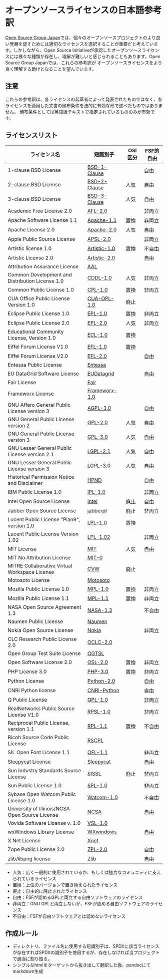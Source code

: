 # オープンソースライセンスの日本語参考訳

[Open Source Group Japan](https://opensource.jp/)では、個々のオープンソースプロジェクトのより良い発展を促すためには適切なライセンスを選択することが重要だと考えています。しかしながら、Open Source Initiativeが承認したオープンソースライセンスには様々な種類が存在し、理解が難しいと感じられることもあります。Open Source Group Japanでは、これらの参考訳が オープンソースライセンスをより良く理解する助けとなることを望んでいます。


## 注意

これらの参考訳は、各ライセンスの起草者によって発表されたものではなく、各ライセンスを適用した文書の頒布条件を法的に有効な形で述べたものではありません。 頒布条件としては英語版テキストで指定されているもののみが有効です。 

## ライセンスリスト


| ライセンス名                                     | 短識別子           | OSI区分| FSF的自由|
|----------------------------------------------------------------------------|------------------------------------------|------|------|
| 1-clause BSD License | [BSD-1-Clause](BSD-1-Clause/BSD-1-Clause.md) |  | 自由 |
| 2-clause BSD License | [BSD-2-Clause](BSD-2-Clause/BSD-2-Clause.md)  | 人気 | 自由
| 3-clause BSD License | [BSD-3-Clause](BSD-3-Clause/BSD-3-Clause.md)  | 人気 | 自由
| Academic Free License 2.0 | [AFL-2.0](AFL-2.0/AFL-2.0.md) |  | 非両立
| Apache Software License 1.1 | [Apache-1.1](Apache-1.1/Apache-1.1.md)  | 置換 | 非両立
| Apache License 2.0 | [Apache-2.0](Apache-2.0/Apache-2.0.md)  | 人気 | 自由
| Apple Public Source License | [APSL-2.0](APSL-2.0/APSL-2.0.md) |  | 非両立
| Artistic license 1.0 | [Artistic-1.0](Artistic-1.0/Artistic-1.0.md)  | 置換 | 不自由
| Artistic License 2.0 | [Artistic-2.0](Artistic-2.0/Artistic-2.0.md)  |  | 自由
| Attribution Assurance License | [AAL](AAL/AAL.md) 
| Common Development and Distribution License 1.0 | [CDDL-1.0](CDDL-1.0/CDDL-1.0.md) | 人気 | 非両立
| Common Public License 1.0 | [CPL-1.0](CPL-1.0/CPL-1.0.md)  | 置換 | 非両立
| CUA Office Public License Version 1.0 | [CUA-OPL-1.0](CUA-OPL-1.0/CUA-OPL-1.0.md)  | 廃止
| Eclipse Public License 1.0 | [EPL-1.0](EPL-1.0/EPL-1.0.md)  | 置換 | 非両立
| Eclipse Public License 2.0 | [EPL-2.0](EPL-2.0/EPL-2.0.md)  | 人気 | 非両立
| Educational Community License, Version 1.0 | [ECL-1.0](ECL-1.0/ECL-1.0.md)  | 置換
| Eiffel Forum License V1.0 | [EFL-1.0](EFL-1.0/EFL-1.0.md)  | 置換
| Eiffel Forum License V2.0 | [EFL-2.0](EFL-2.0/EFL-2.0.md)  |   | 自由
| Entessa Public License | [Entessa](Entessa/Entessa.md) 
| EU DataGrid Software License | [EUDatagrid](EUDatagrid/EUDatagrid.md) |  | 自由
| Fair License | [Fair](Fair/Fair.md) 
| Frameworx License | [Frameworx-1.0](Frameworx-1.0/Frameworx-1.0.md) 
| GNU Affero General Public License version 3 | [AGPL-3.0](AGPL-3.0/AGPL-3.0.md) |  | 自由
| GNU General Public License version 2 | [GPL-2.0](GPL-2.0/GPL-2.0.md)  | 人気 | 自由
| GNU General Public License version 3 | [GPL-3.0](GPL-3.0/GPL-3.0.md)  | 人気 | 自由
| GNU Lesser General Public License version 2.1 | [LGPL-2.1](LGPL-2.1/LGPL-2.1.md)  | 人気 | 自由
| GNU Lesser General Public License version 3 | [LGPL-3.0](LGPL-3.0/LGPL-3.0.md)  | 人気 | 自由
| Historical Permission Notice and Disclaimer | [HPND](HPND/HPND.md) |  | 自由
| IBM Public License 1.0 | [IPL-1.0](IPL-1.0/IPL-1.0.md) |  | 非両立
| Intel Open Source License | [Intel](Intel/Intel.md)  | 廃止 | 自由
| Jabber Open Source License | [jabberpl](jabberpl/jabberpl.md) |廃止 | 非両立
| Lucent Public License "Plan9", version 1.0 | [LPL-1.0](LPL-1.0/LPL-1.0.md)  | 置換
| Lucent Public License Version 1.02 | [LPL-1.02](LPL-1.02/LPL-1.02.md) |  | 非両立
| MIT License | [MIT](MIT/MIT.md)  | 人気 | 自由
| MIT No Attribution License | [MIT-0](MIT-0/MIT-0.md) 
| MITRE Collaborative Virtual Workspace License | [CVW](CVW/CVW.md)  | 廃止
| Motosoto License | [Motosoto](Motosoto/Motosoto.md) 
| Mozilla Public License 1.0 | [MPL-1.0](MPL-1.0/MPL-1.0.md)  | 置換 | 非両立
| Mozilla Public License 1.1 | [MPL-1.1](MPL-1.1/MPL-1.1.md)  | 置換 | 非両立
| NASA Open Source Agreement 1.3 | [NASA-1.3](NASA-1.3/NASA-1.3.md) |  | 不自由
| Naumen Public License | [Naumen](Naumen/Naumen.md) 
| Nokia Open Source License | [Nokia](Nokia/Nokia.md) |  | 非両立
| CLC Research Public License 2.0 | [OCLC-2.0](OCLC-2.0/OCLC-2.0.md) 
| Open Group Test Suite License | [OGTSL](OGTSL/OGTSL.md) 
| Open Software License 2.0 | [OSL-2.0](OSL-2.0/OSL-2.0.md)  | 置換 | 非両立
| PHP License 3.0 | [PHP-3.0](PHP-3.0/PHP-3.0.md)  | 置換 | 非両立
| Python License | [Python-2.0](Python-2.0/Python-2.0.md)  |  | 自由
| CNRI Python license | [CNRI-Python](CNRI-Python/CNRI-Python.md)  |   | 自由
| Q Public License | [QPL-1.0](QPL-1.0/QPL-1.0.md) |  | 非両立
| RealNetworks Public Source License V1.0 | [RPSL-1.0](RPSL-1.0/RPSL-1.0.md) |  | 非両立
| Reciprocal Public License, version 1.1 | [RPL-1.1](RPL-1.1/RPL-1.1.md)  | 置換 | 不自由
| Ricoh Source Code Public License | [RSCPL](RSCPL/RSCPL.md) 
| SIL Open Font License 1.1 | [OFL-1.1](OFL-1.1/OFL-1.1.md) |  | 非両立
| Sleepycat License | [Sleepycat](Sleepycat/Sleepycat.md) |  | 自由
| Sun Industry Standards Source License | [SISSL](SISSL/SISSL.md)  | 廃止 | 非両立
| Sun Public License 1.0 | [SPL-1.0](SPL-1.0/SPL-1.0.md) |  | 非両立
| Sybase Open Watcom Public License 1.0 | [Watcom-1.0](Watcom-1.0/Watcom-1.0.md) |  | 不自由
| University of Illinois/NCSA Open Source License | [NCSA](NCSA/NCSA.md) |  | 自由
| Vovida Software License v. 1.0 | [VSL-1.0](VSL-1.0/VSL-1.0.md) 
| wxWindows Library License | [WXwindows](WXwindows/WXwindows.md) |  | 自由
| X.Net License | [Xnet](Xnet/Xnet.md) 
| Zope Public License 2.0 | [ZPL-2.0](ZPL-2.0/ZPL-2.0.md) |  | 自由
| zlib/libpng license | [Zlib](Zlib/Zlib.md) |  | 自由

* 人気：広く一般的に使用されているか、もしくは強力なコミュニティに支えられているライセンス
* 置換：上位のバージョンで置き換えられたライセンス
* 廃止：自主的に廃止されたライセンス
* 自由：FSFが認めるGPLと両立する自由ソフトウェアのライセンス
* 非両立：GNU GPLと両立しないが、FSFが認める自由ソフトウェアのライセンス
* 不自由：FSFが自由ソフトウェアとは認めないライセンス

## 作成ルール
* ディレクトリ、ファイル名に使用する短識別子は、SPDXに該当ライセンスが存在すればSPDXの識別子を使用するが、存在しなければ当プロジェクトで適当に割り振る。
* シンプルなhtmlをターゲットから抜き出して翻訳した後、pandocにてmarkdown生成
